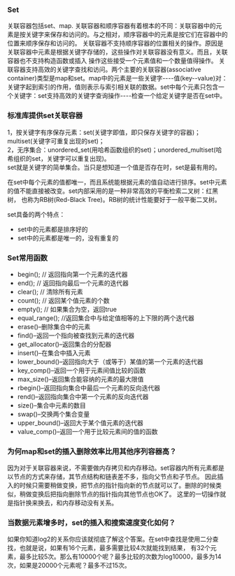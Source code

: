 ### Set ###
关联容器包括set、map.
关联容器和顺序容器有着根本的不同：关联容器中的元素是按关键字来保存和访问的。与之相对，顺序容器中的元素是按它们在容器中的位置来顺序保存和访问的。
关联容器不支持顺序容器的位置相关的操作。原因是关联容器中元素是根据关键字存储的，这些操作对关联容器没有意义。而且，关联容器也不支持构造函数或插入
操作这些接受一个元素值和一个数量值得操作。
关联容器支持高效的关键字查找和访问。两个主要的关联容器(associative container)类型是map和set。map中的元素是一些关键字----值(key--value)对：
关键字起到索引的作用，值则表示与索引相关联的数据。set中每个元素只包含一个关键字：set支持高效的关键字查询操作----检查一个给定关键字是否在set中。

### 标准库提供set关联容器 ###
1，按关键字有序保存元素：set(关键字即值，即只保存关键字的容器)；multiset(关键字可重复出现的set)；  
2，无序集合：unordered_set(用哈希函数组织的set)；unordered_multiset(哈希组织的set，关键字可以重复出现)。  
set就是关键字的简单集合。当只是想知道一个值是否存在时，set是最有用的。

在set中每个元素的值都唯一，而且系统能根据元素的值自动进行排序。set中元素的值不能直接被改变。set内部采用的是一种非常高效的平衡检索二叉树：红黑树，
也称为RB树(Red-Black Tree)。RB树的统计性能要好于一般平衡二叉树。

set具备的两个特点：
* set中的元素都是排序好的
* set中的元素都是唯一的，没有重复的

### Set常用函数 ###
* begin();            // 返回指向第一个元素的迭代器
* end();              // 返回指向最后一个元素的迭代器
* clear();            // 清除所有元素
* count();            // 返回某个值元素的个数
* empty();            // 如果集合为空，返回true
* equal_range();      //返回集合中与给定值相等的上下限的两个迭代器
* erase()–删除集合中的元素
* find()–返回一个指向被查找到元素的迭代器
* get_allocator()–返回集合的分配器
* insert()–在集合中插入元素
* lower_bound()–返回指向大于（或等于）某值的第一个元素的迭代器
* key_comp()–返回一个用于元素间值比较的函数
* max_size()–返回集合能容纳的元素的最大限值
* rbegin()–返回指向集合中最后一个元素的反向迭代器
* rend()–返回指向集合中第一个元素的反向迭代器
* size()–集合中元素的数目
* swap()–交换两个集合变量
* upper_bound()–返回大于某个值元素的迭代器
* value_comp()–返回一个用于比较元素间的值的函数

### 为何map和set的插入删除效率比用其他序列容器高？ ###
因为对于关联容器来说，不需要做内存拷贝和内存移动。set容器内所有元素都是以节点的方式来存储，其节点结构和链表差不多，指向父节点和子节点。
因此插入的时候只需要稍做变换，把节点的指针指向新的节点就可以了。删除的时候类似，稍做变换后把指向删除节点的指针指向其他节点也OK了。
这里的一切操作就是指针换来换去，和内存移动没有关系。

### 当数据元素增多时，set的插入和搜索速度变化如何？ ###
如果你知道log2的关系你应该就彻底了解这个答案。在set中查找是使用二分查找，也就是说，如果有16个元素，最多需要比较4次就能找到结果，
有32个元素，最多比较5次。那么有10000个呢？最多比较的次数为log10000，最多为14次，如果是20000个元素呢？最多不过15次。
